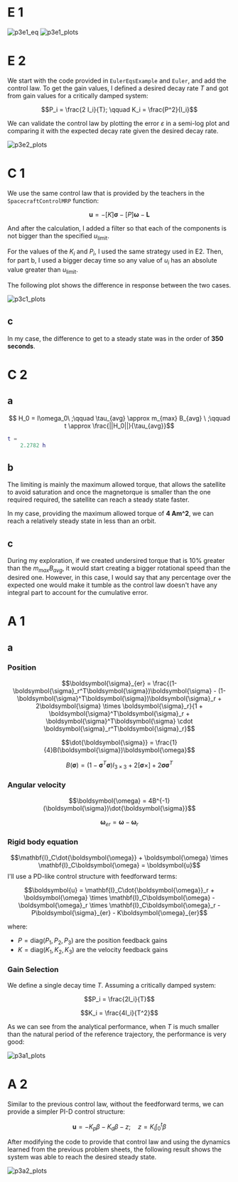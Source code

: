 # E 1
![p3e1_eq](https://github.com/MikoMikarro/SD2910-VT25---Spacecraft-Dynamics/blob/main/problem_sheets/p3e1_equations.png)
![p3e1_plots](https://github.com/MikoMikarro/SD2910-VT25---Spacecraft-Dynamics/blob/main/problem_sheets/p3e1_plots.png)
# E 2

We start with the code provided in `EulerEqsExample` and `Euler`, and add the control law. To get the gain values, I defined a desired decay rate $T$ and got from gain values for a critically damped system:

$$P_i = \frac{2 I_i}{T}; \qquad K_i = \frac{P^2}{I_i}$$

We can validate the control law by plotting the error $\varepsilon$ in a semi-log plot and comparing it with the expected decay rate given the desired decay rate.

![p3e2_plots](https://github.com/MikoMikarro/SD2910-VT25---Spacecraft-Dynamics/blob/main/problem_sheets/p3e2_plots.png)

# C 1

We use the same control law that is provided by the teachers in the `SpacecraftControlMRP` function:

$$ \boldsymbol{u}=-[K]\boldsymbol{\sigma}-[P]\boldsymbol{\omega}-\boldsymbol{L} $$

And after the calculation, I added a filter so that each of the components is not bigger than the specified $u_{\text{limit}}$.

For the values of the $K_i$ and $P_i$, I used the same strategy used in E2. Then, for part b, I used a bigger decay time so any value of $u_i$ has an absolute value greater than $u_{\text{limit}}$.

The following plot shows the difference in response between the two cases.

![p3c1_plots](https://github.com/MikoMikarro/SD2910-VT25---Spacecraft-Dynamics/blob/main/problem_sheets/p3c1_plots.png)

## c 

In my case, the difference to get to a steady state was in the order of **350 seconds**.

# C 2

## a

$$ H_0 = I\omega_0\ ;\qquad \tau_{avg} \approx m_{max} B_{avg} \ ;\qquad t \approx \frac{||H_0||}{\tau_{avg}}$$

```matlab
t =
    2.2782 h
```

## b
The limiting is mainly the maximum allowed torque, that allows the satellite to avoid saturation and once the magnetorque is smaller than the one required required, the satellite can reach a steady state faster.

In my case, providing the maximum allowed torque of **4 Am^2**, we can reach a relatively steady state in less than an orbit.

## c

During my exploration, if we created undersired torque that is 10% greater than the $m_{max} B_{avg}$, it would start creating a bigger rotational speed than the desired one. However, in this case, I would say that any percentage over the expected one would make it tumble as the control law doesn't have any integral part to account for the cumulative error.

# A 1

## a

### Position

$$\boldsymbol{\sigma}_{er} = \frac{(1-\boldsymbol{\sigma}_r^T\boldsymbol{\sigma})\boldsymbol{\sigma} - (1-\boldsymbol{\sigma}^T\boldsymbol{\sigma})\boldsymbol{\sigma}_r + 2\boldsymbol{\sigma} \times \boldsymbol{\sigma}_r}{1 + \boldsymbol{\sigma}^T\boldsymbol{\sigma}_r + \boldsymbol{\sigma}^T\boldsymbol{\sigma} \cdot \boldsymbol{\sigma}_r^T\boldsymbol{\sigma}_r}$$


$$\dot{\boldsymbol{\sigma}} = \frac{1}{4}B(\boldsymbol{\sigma})\boldsymbol{\omega}$$


$$B(\boldsymbol{\sigma}) = (1-\boldsymbol{\sigma}^T\boldsymbol{\sigma})I_{3\times3} + 2[\boldsymbol{\sigma}\times] + 2\boldsymbol{\sigma}\boldsymbol{\sigma}^T$$

### Angular velocity

$$\boldsymbol{\omega} = 4B^{-1}(\boldsymbol{\sigma})\dot{\boldsymbol{\sigma}}$$

$$\boldsymbol{\omega}_{er} = \boldsymbol{\omega} - \boldsymbol{\omega}_r$$

### Rigid body equation

$$\mathbf{I}_C\dot{\boldsymbol{\omega}} + \boldsymbol{\omega} \times \mathbf{I}_C\boldsymbol{\omega} = \boldsymbol{u}$$
I'll use a PD-like control structure with feedforward terms:

$$\boldsymbol{u} = \mathbf{I}_C\dot{\boldsymbol{\omega}}_r + \boldsymbol{\omega} \times \mathbf{I}_C\boldsymbol{\omega} - \boldsymbol{\omega}_r \times \mathbf{I}_C\boldsymbol{\omega}_r - P\boldsymbol{\sigma}_{er} - K\boldsymbol{\omega}_{er}$$


where:
- $P = \text{diag}(P_1, P_2, P_3)$ are the position feedback gains
- $K = \text{diag}(K_1, K_2, K_3)$ are the velocity feedback gains

### Gain Selection

We define a single decay time $T$. Assuming a critically damped system:

$$P_i = \frac{2I_i}{T}$$

$$K_i = \frac{4I_i}{T^2}$$

As we can see from the analytical performance, when $T$ is much smaller than the natural period of the reference trajectory, the performance is very good:

![p3a1_plots](https://github.com/MikoMikarro/SD2910-VT25---Spacecraft-Dynamics/blob/main/problem_sheets/p3a1_plots.png)

# A 2

Similar to the previous control law, without the feedforward terms, we can provide a simpler PI-D control structure:

$$\boldsymbol{u} = -K_p \beta - K_d \beta - z; \quad z = K_i \int_0^t \beta$$

After modifying the code to provide that control law and using the dynamics learned from the previous problem sheets, the following result shows the system was able to reach the desired steady state.

![p3a2_plots](https://github.com/MikoMikarro/SD2910-VT25---Spacecraft-Dynamics/blob/main/problem_sheets/p3a2_plots.png)
